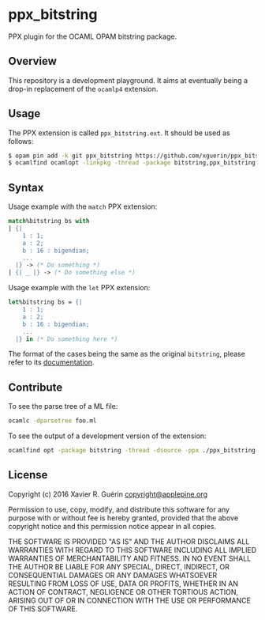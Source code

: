 # ppx_bitstring

PPX plugin for the OCAML OPAM bitstring package.

## Overview

This repository is a development playground. It aims at eventually being a drop-in replacement of the `ocamlp4` extension.

## Usage

The PPX extension is called `ppx_bitstring.ext`. It should be used as follows:

```bash
$ opam pin add -k git ppx_bitstring https://github.com/xguerin/ppx_bitstring
$ ocamlfind ocamlopt -linkpkg -thread -package bitstring,ppx_bitstring.ext main.ml -o main.native
```

## Syntax

Usage example with the `match` PPX extension:

```ocaml
match%bitstring bs with
| {|
    1 : 1;
    a : 2;
    b : 16 : bigendian;
    ...
  |} -> (* Do something *)
| {| _ |} -> (* Do something else *)
```

Usage example with the `let` PPX extension:

```ocaml
let%bitstring bs = {|
    1 : 1;
    a : 2;
    b : 16 : bigendian;
    ...
  |} in (* Do something here *)
```

The format of the cases being the same as the original `bitstring`, please refer to its [documentation](http://people.redhat.com/~rjones/bitstring/html/Bitstring.html).

## Contribute

To see the parse tree of a ML file:

```bash
ocamlc -dparsetree foo.ml
```

To see the output of a development version of the extension:

```bash
ocamlfind opt -package bitstring -thread -dsource -ppx ./ppx_bitstring.ext foo.ml
```

## License

Copyright (c) 2016 Xavier R. Guérin <copyright@applepine.org>

Permission to use, copy, modify, and distribute this software for any purpose with or without fee is hereby granted, provided that the above copyright notice and this permission notice appear in all copies.

THE SOFTWARE IS PROVIDED "AS IS" AND THE AUTHOR DISCLAIMS ALL WARRANTIES WITH REGARD TO THIS SOFTWARE INCLUDING ALL IMPLIED WARRANTIES OF MERCHANTABILITY AND FITNESS. IN NO EVENT SHALL THE AUTHOR BE LIABLE FOR ANY SPECIAL, DIRECT, INDIRECT, OR CONSEQUENTIAL DAMAGES OR ANY DAMAGES WHATSOEVER RESULTING FROM LOSS OF USE, DATA OR PROFITS, WHETHER IN AN ACTION OF CONTRACT, NEGLIGENCE OR OTHER TORTIOUS ACTION, ARISING OUT OF OR IN CONNECTION WITH THE USE OR PERFORMANCE OF THIS SOFTWARE.


